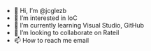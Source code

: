 - 👋 Hi, I’m @jcglezb
- 👀 I’m interested in IoC
- 🌱 I’m currently learning Visual Studio, GitHub
- 💞️ I’m looking to collaborate on Rateil 
- 📫 How to reach me email

<!---
jcglezb/jcglezb is a ✨ special ✨ repository because its `README.md` (this file) appears on your GitHub profile.
You can click the Preview link to take a look at your changes.
--->
